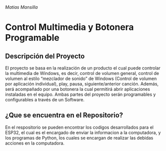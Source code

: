 _Matias Mansilla_
# Control Multimedia y Botonera Programable

## Descripción del Proyecto

El proyecto se basa en la realización de un producto el cual puede controlar la multimedia de Windows, es decir, control de volumen general, control de volumen al estilo “mezclador de sonido” de Windows (Control de volumen por aplicación individual), play, pausa, siguiente/anterior canción. Además, será acompañado por una botonera la cual permitirá abrir aplicaciones instaladas en el equipo. Ambas partes del proyecto serán programables y configurables a través de un Software.

## ¿Que se encuentra en el Repositorio?

En el respositorio se pueden encontrar los codigos desarrollados para el ESP32, el cual es el encargado de enviar la informacion a la computadora, y los programas de Python, los cuales se encargan de realizar las debidas acciones en la computadora.
